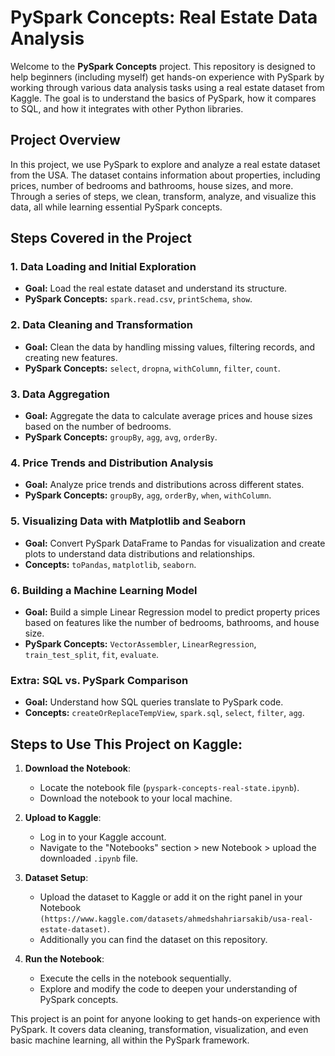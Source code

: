 # PySpark Concepts: Real Estate Data Analysis

Welcome to the **PySpark Concepts** project. This repository is designed to help beginners (including myself) get hands-on experience with PySpark by working through various data analysis tasks using a real estate dataset from Kaggle. The goal is to understand the basics of PySpark, how it compares to SQL, and how it integrates with other Python libraries.

## Project Overview

In this project, we use PySpark to explore and analyze a real estate dataset from the USA. The dataset contains information about properties, including prices, number of bedrooms and bathrooms, house sizes, and more. Through a series of steps, we clean, transform, analyze, and visualize this data, all while learning essential PySpark concepts.

## Steps Covered in the Project

### 1. **Data Loading and Initial Exploration**
   - **Goal:** Load the real estate dataset and understand its structure.
   - **PySpark Concepts:** `spark.read.csv`, `printSchema`, `show`.

### 2. **Data Cleaning and Transformation**
   - **Goal:** Clean the data by handling missing values, filtering records, and creating new features.
   - **PySpark Concepts:** `select`, `dropna`, `withColumn`, `filter`, `count`.

### 3. **Data Aggregation**
   - **Goal:** Aggregate the data to calculate average prices and house sizes based on the number of bedrooms.
   - **PySpark Concepts:** `groupBy`, `agg`, `avg`, `orderBy`.

### 4. **Price Trends and Distribution Analysis**
   - **Goal:** Analyze price trends and distributions across different states.
   - **PySpark Concepts:** `groupBy`, `agg`, `orderBy`, `when`, `withColumn`.

### 5. **Visualizing Data with Matplotlib and Seaborn**
   - **Goal:** Convert PySpark DataFrame to Pandas for visualization and create plots to understand data distributions and relationships.
   - **Concepts:** `toPandas`, `matplotlib`, `seaborn`.

### 6. **Building a Machine Learning Model**
   - **Goal:** Build a simple Linear Regression model to predict property prices based on features like the number of bedrooms, bathrooms, and house size.
   - **PySpark Concepts:** `VectorAssembler`, `LinearRegression`, `train_test_split`, `fit`, `evaluate`.

### Extra: **SQL vs. PySpark Comparison**
   - **Goal:** Understand how SQL queries translate to PySpark code.
   - **Concepts:** `createOrReplaceTempView`, `spark.sql`, `select`, `filter`, `agg`.

## Steps to Use This Project on Kaggle:

1. **Download the Notebook**:
   - Locate the notebook file (`pyspark-concepts-real-state.ipynb`).
   - Download the notebook to your local machine.

2. **Upload to Kaggle**:
   - Log in to your Kaggle account.
   - Navigate to the "Notebooks" section > new Notebook > upload the downloaded `.ipynb` file.

3. **Dataset Setup**:
   - Upload the dataset to Kaggle or add it on the right panel in your Notebook `(https://www.kaggle.com/datasets/ahmedshahriarsakib/usa-real-estate-dataset)`.
   - Additionally you can find the dataset on this repository.

5. **Run the Notebook**:
   - Execute the cells in the notebook sequentially.
   - Explore and modify the code to deepen your understanding of PySpark concepts.

This project is an point for anyone looking to get hands-on experience with PySpark. It covers data cleaning, transformation, visualization, and even basic machine learning, all within the PySpark framework.
